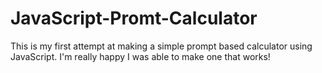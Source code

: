 # JavaScript-Promt-Calculator

This is my first attempt at making a simple prompt based calculator using JavaScript. I'm really happy I was able to make one that works!
